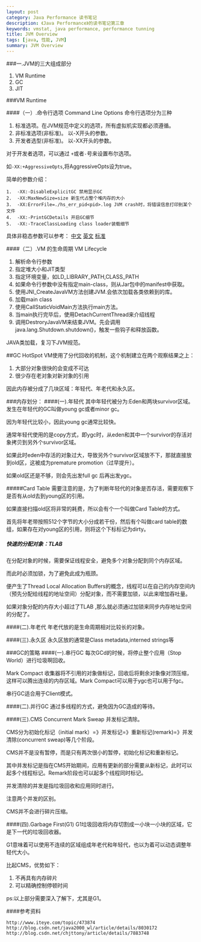 ```yaml
---
layout: post
category: Java Performance 读书笔记
description: 《Java Performance》的读书笔记第三章
keywords: vmstat, java performance, performance tunning
title: JVM Overview
tags: [java, 性能, JVM]
summary: JVM Overview
---
```


###一.JVM的三大组成部分

1. VM Runtime
2. GC
3. JIT

###VM Runtime

####（一）.命令行选项 Command Line Options
命令行选项分为三种

1.	标准选项。在JVM规范中定义的选项，所有虚拟机实现都必须遵循。
2.	非标准选项(非标准)。 以-X开头的参数。
3.	开发者选型(非标准)。 以-XX开头的参数。

对于开发者选项，可以通过 `+`或者`-`号来设置布尔选项。

如`-XX:+AggressiveOpts`,将AggressiveOpts设为true。

简单的参数介绍：


	1.	-XX:-DisableExplicitGC 禁用显示GC
	2.	-XX:MaxNewSize=size 新生代占整个堆内存的大小
	3.	-XX:ErrorFile=./hs_err_pid<pid>.log JVM crash时，将错误信息打印到某个文件
	4.	-XX:-PrintGCDetails 开启GC细节
	5.	-XX:-TraceClassLoading class loader装载细节

具体非稳态参数可以参考：
[中文](http://kenwublog.com/docs/java6-jvm-options-chinese-edition.htm)
[英文](http://www.oracle.com/technetwork/java/javase/tech/vmoptions-jsp-140102.html)
[标准](http://docs.oracle.com/javase/7/docs/technotes/tools/solaris/java.html)

####（二）.VM 的生命周期 VM Lifecycle

1.	解析命令行参数
2.	指定堆大小和JIT类型
3.	指定环境变量，如LD_LIBRARY_PATH,CLASS_PATH
4.	如果命令行参数中没有指定main-class，则从Jar包中的manifest中获取。
5.	使用JNI_CreateJavaVM方法创建JVM.会依次加载各类依赖到的库。
6.	加载main class
7.	使用CallStaticVoidMain方法执行main方法。
8.	当main执行完毕后，使用DetachCurrentThread来介绍线程
9.	调用DestroryJavaVM来结束JVM。先会调用java.lang.Shutdown.shutdown()，触发一些钩子和释放函数。


JAVA类加载，复习下JVM规范。

##GC
HotSpot VM使用了分代回收的机制，这个机制建立在两个观察结果之上：

1.	大部分对象很快的会变成不可达
2.	很少存在老对象对新对象的引用

因此内存被分成了几块区域：年轻代、年老代和永久区。

###内存划分：
####(一).年轻代
其中年轻代被分为:Eden和两块survivor区域。发生在年轻代的GC叫做young gc或者minor gc。

因为年轻代比较小，因此young gc通常比较快。

通常年轻代使用的是copy方式，即ygc时，从eden和其中一个survivor的存活对象拷贝到另外个survivor区域。

如果此时eden中存活的对象过大，导致另外个survivor区域放不下，那就直接放到old区，这被成为premature promotion（过早提升）。

如果old区还是不够，则会先出发full gc 后再出发ygc。 


#####Card Table
需要注意的是，为了判断年轻代的对象是否存活，需要观察下是否有从old去到young区的引用。

如果直接扫描old区将非常的耗费，所以会有个一个叫做Card Table的方式。

首先将年老带按照512个字节的大小分成若干份，然后有个叫做card table的数组，如果存在对young区的引用，则将这个下标标记为dirty。

##### 快速的分配对象：TLAB
在分配对象的时候，需要保证线程安全，避免多个对象分配到同个内存区域。

而此时必须加锁，为了避免此成为瓶颈。

便产生了Thread Local Allocation Buffers的概念，线程可以在自己的内存空间内（预先分配给线程的地址空间）分配对象，而不需要加锁，以此来增加吞吐量。

如果对象分配的内存大小超过了TLAB ,那么就必须通过加锁来同步内存地址空间的分配了。

####(二).年老代
年老代放的是生命周期相对比较长的对象。

####(三).永久区
永久区放的通常是Class metadata,interned strings等

###GC的策略
####(一).串行GC
每次GCd的时候，将停止整个应用（Stop World）进行垃圾啊回收。

Mark Compact 收集器将不引用的对象做标记，回收后将剩余对象像对顶压缩，这样可以腾出连续的内存区域。Mark Compact可以用于ygc也可以用于fgc。

串行GC适合用于Client模式。

####(二).并行GC
通过多线程的方式，避免因为GC造成的等待。


####(三).CMS
Concurrent Mark Sweap 并发标记清除。
 
CMS分为初始化标记（initial mark）=》并发标记=》重新标记(remark)=》并发清除(concurrent sweap)等几个阶段。

CMS并不是没有暂停，而是只有两次很小的暂停，初始化标记和重新标记。

其中并发标记是指在CMS开始期间，应用有更新的部分需要从新标记，此时可以起多个线程标记。Remark阶段也可以起多个线程同时标记。

并发清除的并发是指垃圾回收和应用同时进行。

注意两个并发的区别。

CMS并不会进行碎片压缩。


####(四).Garbage First(G1)
G1垃圾回收将内存切割成一小块一小块的区域，它是下一代的垃圾回收器。

G1意味着可以使用不连续的区域组成年老代和年轻代，也以为着可以动态调整年轻代大小。

比起CMS，优势如下：

1.	不再具有内存碎片
2.	可以精确控制停顿时间

ps:以上部分需要深入了解下，尤其是G1。

####参考资料

	http://www.iteye.com/topic/473874
	http://blog.csdn.net/java2000_wl/article/details/8030172
	http://blog.csdn.net/chjttony/article/details/7883748
	
